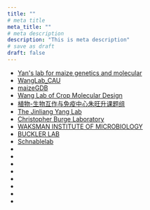 ```yaml
---
title: ""
# meta title
meta_title: ""
# meta description
description: "This is meta description"
# save as draft
draft: false
---
```





- [Yan's lab for maize genetics and molecular](http://www.maizego.org/)  
- [WangLab_CAU](https://ibreeding.org/)  
- [maizeGDB](https://www.maizegdb.org/)
- [Wang Lab of Crop Molecular Design](https://zxkc.scau.edu.cn/zwsw/)
- [植物-生物互作与免疫中心朱旺升课题组](https://www.labxing.com/zhulab)
- [The Jinliang Yang Lab](https://jyanglab.com/)
- [Christopher Burge Laboratory](http://genes.mit.edu/GENSCAN.html)
- [WAKSMAN INSTITUTE OF MICROBIOLOGY](http://waksman.rutgers.edu/Waks/Dooner/dooner.html)
- [BUCKLER LAB](https://www.maizegenetics.net/)
- [Schnablelab](https://schnablelab.plantgenomics.iastate.edu/)
- []()
- []()
- []()
- []()
- []()
- []()
- []()
- []()

